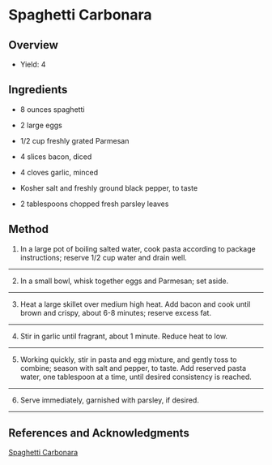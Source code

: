 # Spaghetti Carbonara

## Overview

- Yield: 4

## Ingredients

- 8 ounces spaghetti

- 2 large eggs

- 1/2 cup freshly grated Parmesan

- 4 slices bacon, diced

- 4 cloves garlic, minced

- Kosher salt and freshly ground black pepper, to taste

- 2 tablespoons chopped fresh parsley leaves

## Method

1. In a large pot of boiling salted water, cook pasta according to package instructions; reserve 1/2 cup water and drain well.
---

2. In a small bowl, whisk together eggs and Parmesan; set aside.
---

3. Heat a large skillet over medium high heat. Add bacon and cook until brown and crispy, about 6-8 minutes; reserve excess fat.
---

4. Stir in garlic until fragrant, about 1 minute. Reduce heat to low.
---

5. Working quickly, stir in pasta and egg mixture, and gently toss to combine; season with salt and pepper, to taste. Add reserved pasta water, one tablespoon at a time, until desired consistency is reached.
---

6. Serve immediately, garnished with parsley, if desired.
---

## References and Acknowledgments

[Spaghetti Carbonara](https://damndelicious.net/2014/03/29/spaghetti-carbonara/)
